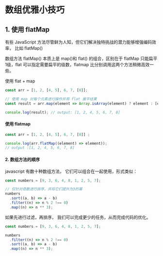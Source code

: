 # 数组优雅小技巧

## 1. 使用 flatMap

有些 JavaScript 方法尽管鲜为人知，但它们解决独特挑战的潜力能够增强编码效率， 比如 flatMap()

数组方法 flatMap() 本质上是 map()和 flat() 的组合，区别在于 flatMap 只能扁平1级，flat 可以指定需要扁平的级数，flatmap 比分别调用这两个方法稍微高效一些。

使用 flat + map


```js
const arr = [1, 2, [4, 5], 6, 7, [8]];

// 使用 map 对每个元素进行操作并用 flat 展平结果
const result = arr.map(element => Array.isArray(element) ? element : [element]).flat();

console.log(result); // output: [1, 2, 4, 5, 6, 7, 8]
```

#### 使用 flatmap

```js
const arr = [1, 2, [4, 5], 6, 7, [8]] ;

console.log(arr.flatMap((element) => element)); 
// output :[1, 2, 4, 5, 6, 7, 8]
```

#### 2. 数组方法的顺序
javascript 有数十种数组方法， 它们可以组合在一起使用，形式类似：
```js
const numbers = [9, 3, 6, 4, 8, 1, 2, 5, 7];

// 仅针对奇数进行排序，并将它们提升为3的幂
numbers
  .sort((a, b) => a - b)
  .filter((n) => n % 2 !== 0)
  .map((n) => n ** 3);

```

 如果先进行过滤，再排序， 我们可以完成更少的任务，从而完成代码的优化。


```js
const numbers = [9, 3, 6, 4, 8, 1, 2, 5, 7];

numbers
  .filter((n) => n % 2 !== 0)
  .sort((a, b) => a - b)
  .map((n) => n ** 3);

```